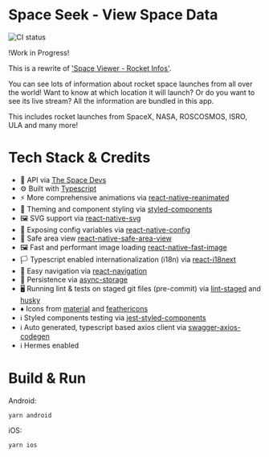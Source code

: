 # Space Seek - View Space Data

![CI status](https://github.com/reime005/spaceseek/workflows/CI/badge.svg)

!Work in Progress!

This is a rewrite of ['Space Viewer - Rocket Infos'](https://github.com/reime005/react-native-spaceviewer).

You can see lots of information about rocket space launches from all over the world! Want to know at which location it will launch? Or do you want to see its live stream? All the information are bundled in this app.

This includes rocket launches from SpaceX, NASA, ROSCOSMOS, ISRO, ULA and many more!

# Tech Stack & Credits

- 🚀 API via [The Space Devs](https://thespacedevs.com)
- ⚙️ Built with [Typescript](https://www.typescriptlang.org/)
- ⚡ More comprehensive animations via [react-native-reanimated](https://github.com/software-mansion/react-native-reanimated)
- 🎨 Theming and component styling via [styled-components](https://styled-components.com/)
- 🖼️ SVG support via [react-native-svg](https://github.com/react-native-svg/react-native-svg)
- 📄 Exposing config variables via [react-native-config](https://github.com/luggit/react-native-config)
- 📱 Safe area view [react-native-safe-area-view](https://github.com/react-community/react-native-safe-area-view)
- 🖼️ Fast and performant image loading [react-native-fast-image](https://github.com/DylanVann/react-native-fast-image)
- 🏳️ Typescript enabled internationalization (i18n) via [react-i18next](https://github.com/i18next/react-i18next)
- 🚦 Easy navigation via [react-navigation](https://reactnavigation.org)
- 🗿 Persistence via [async-storage](https://github.com/react-native-async-storage/async-storage)
- 🖥 Running lint & tests on staged git files (pre-commit) via [lint-staged](https://github.com/okonet/lint-staged) and [husky](https://github.com/typicode/husky)
- ♦️ Icons from [material](https://material.io/resources/icons/?style=outline) and [feathericons](https://feathericons.com)
- ℹ️ Styled components testing via [jest-styled-components](https://github.com/styled-components/jest-styled-components)
- ℹ️ Auto generated, typescript based axios client via [swagger-axios-codegen](https://github.com/Manweill/swagger-axios-codegen)
- ℹ️ Hermes enabled

# Build & Run

Android:

    yarn android

iOS:

    yarn ios
